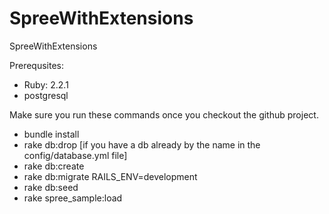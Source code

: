 # SpreeWithExtensions
SpreeWithExtensions

Prerequsites:
*  Ruby: 2.2.1
*  postgresql

Make sure you run these commands once you checkout the github project.

*  bundle install
*  rake db:drop [if you have a db already by the name in the config/database.yml file]
*  rake db:create
*  rake db:migrate RAILS_ENV=development
*  rake db:seed
*  rake spree_sample:load
 
